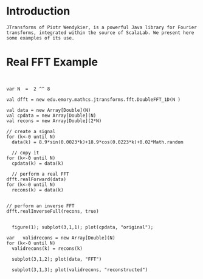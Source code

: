 # Introduction #

`JTransforms of Piotr Wendykier, is a powerful Java library for Fourier transforms, integrated within the source of ScalaLab. We present here some examples of its use.`

# Real FFT Example #

```


var N  =  2 ^^ 8

val dfft = new edu.emory.mathcs.jtransforms.fft.DoubleFFT_1D(N )

val data = new Array[Double](N)
val cpdata = new Array[Double](N)
val recons = new Array[Double](2*N)

// create a signal
for (k<-0 until N)
  data(k) = 8.9*sin(0.0023*k)+18.9*cos(0.0223*k)+0.02*Math.random
  
  // copy it
for (k<-0 until N)
  cpdata(k) = data(k)
  
  // perform a real FFT
dfft.realForward(data)  
for (k<-0 until N)
  recons(k) = data(k)


// perform an inverse FFT
dfft.realInverseFull(recons, true)
  
  
  figure(1); subplot(3,1,1); plot(cpdata, "original");
  
var   validrecons = new Array[Double](N)
for (k<-0 until N)
  validrecons(k) = recons(k)
  
  subplot(3,1,2); plot(data, "FFT")
  
  subplot(3,1,3); plot(validrecons, "reconstructed")
```